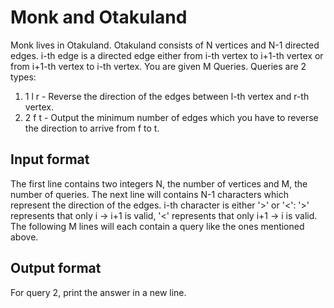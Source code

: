 # Monk and Otakuland

Monk lives in Otakuland. Otakuland consists of N vertices and N-1 directed edges. i-th edge is a directed edge either from i-th vertex to i+1-th vertex or from i+1-th vertex to i-th vertex. You are given M Queries. Queries are 2 types:

1. 1 l r - Reverse the direction of the edges between l-th vertex and r-th vertex.
2. 2 f t - Output the minimum number of edges which you have to reverse the direction to arrive from f to t.

## Input format

The first line contains two integers N, the number of vertices and M, the number of queries. The next line will contains N-1 characters which represent the direction of the edges. i-th character is either '>' or '<': '>' represents that only i -> i+1 is valid, '<' represents that only i+1 -> i is valid. The following M lines will each contain a query like the ones mentioned above.

## Output format

For query 2, print the answer in a new line.
